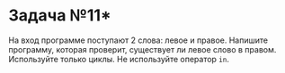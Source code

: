 
# Задача №11*

На вход программе поступают 2 слова: левое и правое.
Напишите программу, которая проверит, существует ли левое слово в правом.
Используйте только циклы. Не используйте оператор `in`.

